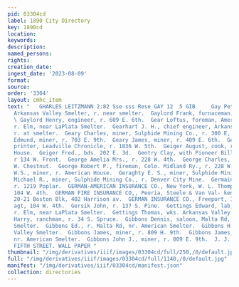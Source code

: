 ```yaml
---
pid: 03304cd
label: 1890 City Directory
key: 1890cd
location: 
keywords: 
description: 
named_persons: 
rights: 
creation_date: 
ingest_date: '2023-08-09'
format: 
source: 
order: '3304'
layout: cmhc_item
text: "   GHARLES LEITZMANN 2:82 Sse sss Rese GAY 12  5 GIB     Gay Peter, asst. assayer,
  Arkansas Valley Smelter, r. near smelter.  Gaylord Frank, furnaceman, American Smelter.
  \ Gaylord Henry, engineer, r. 609 E. 6th.  Gear Loftus, foreman, American Smelter,
  r. Elm, near LaPlata Smelter.  Gearhart J. H., chief engineer, Arkansas Valley Smelter,
  r. at smelter.  Geary Charles, miner, Sulphide Mining Co., r. 300 E, 6th.  Geary
  Edmund, miner, r. 703 E. 9th.  Geary James, miner, r. 409 E. 6th.  Gee Delevan W..,
  printer, Leadville Chronicle, r. 1836 W. 5th.  Geiger August, cook, r. American
  House.  Geiger Fred., bds. 202 E. 3d.  Gentry Clay, with Pioneer Billiard Hall,
  r 134 W. Front.  George Amelia Mrs., r. 228 W. 4th.  George Charles, miner, r. 135
  W. Chestnut.  George Robert P., fireman, Colo. Midland Ry., r. 228 W. 4th.  George
  W.S., miner, r. American House.  Geraghty E. S., miner, Sulphide Mining Co.  Geraghty
  Michael R., miner, Sulphide Mining Co., r. Denver City Mine.  Germain Harry B.,
  r. 1219 Poplar.  GERMAN-AMERICAN INSURANCE CO., New York, W. L. Thompson, agt.,
  104 W. 4th.  GERMAN FIRE INSURANCE CO,, Peoria, Steele & Van Val- kenburgh, agts,
  20-21 Boston Blk, 402 Harrison av.  GERMAN INSURANCE CO., Freeport, Ill, W. L. Thompson,
  agt, 104 W. 4th.  Gersik John, r. 137 S. Pine.  Gettings Edward, lab, American Smelter,
  r. Elm, near LaPlata Smelter.  Gettings Thomas, wks. Arkansas Valley Smelter.  Gibboney
  Harry, ranchman, r. 34 S. Spruce.  Gibbons Dennis, saloon, Malta Rd, nr. American
  Smelter.  Gibbons Ed., r. Malta Rd, nr. American Smelter.  Gibbons H., wks, Arkansas
  Valley Smelter.  Gibbons James, miner, r. 809 H. 9th.  Gibbons James, r. Malta Rd,
  nr. American Smelter.  Gibbons John J., miner, r. 809 E. 9th.  J. J. QUINN, EAST
  FIFTH STREET. WALL PAPER "
thumbnail: "/img/derivatives/iiif/images/03304cd/full/250,/0/default.jpg"
full: "/img/derivatives/iiif/images/03304cd/full/1140,/0/default.jpg"
manifest: "/img/derivatives/iiif/03304cd/manifest.json"
collection: directories
---
```

